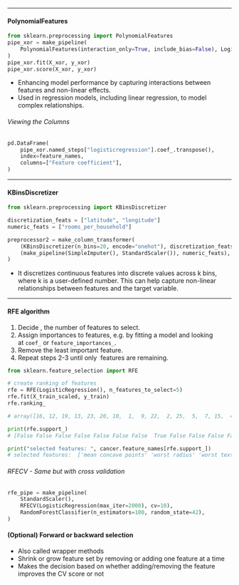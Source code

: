 ***
#### PolynomialFeatures
```python
from sklearn.preprocessing import PolynomialFeatures
pipe_xor = make_pipeline(
    PolynomialFeatures(interaction_only=True, include_bias=False), LogisticRegression()
)
pipe_xor.fit(X_xor, y_xor)
pipe_xor.score(X_xor, y_xor)
```
- Enhancing model performance by capturing interactions between features and non-linear effects.
- Used in regression models, including linear regression, to model complex relationships.

###### Viewing the Columns
```python
pd.DataFrame(
    pipe_xor.named_steps["logisticregression"].coef_.transpose(),
    index=feature_names,
    columns=["Feature coefficient"],
)
```

***
#### KBinsDiscretizer
```python
from sklearn.preprocessing import KBinsDiscretizer

discretization_feats = ["latitude", "longitude"]
numeric_feats = ["rooms_per_household"]

preprocessor2 = make_column_transformer(
    (KBinsDiscretizer(n_bins=20, encode="onehot"), discretization_feats),
    (make_pipeline(SimpleImputer(), StandardScaler()), numeric_feats),
)
```
* It discretizes continuous features into discrete values across k bins, where k is a user-defined number. This can help capture non-linear relationships between features and the target variable.

***
#### RFE algorithm
1. Decide , the number of features to select.
2. Assign importances to features, e.g. by fitting a model and looking at `coef_` or `feature_importances_`.
3. Remove the least important feature.
4. Repeat steps 2-3 until only  features are remaining.

```python
from sklearn.feature_selection import RFE

# create ranking of features
rfe = RFE(LogisticRegression(), n_features_to_select=5)
rfe.fit(X_train_scaled, y_train)
rfe.ranking_

# array([16, 12, 19, 13, 23, 20, 10,  1,  9, 22,  2, 25,  5,  7, 15,  4, 26, 18, 21,  8,  1,  1,  1,  6, 14, 24,  3,  1, 17, 11])

print(rfe.support_)
# [False False False False False False False  True False False False False False False False False False False False False  True  True  True FalseFalse False False  True False False]

print("selected features: ", cancer.feature_names[rfe.support_])
# selected features:  ['mean concave points' 'worst radius' 'worst texture' 'worst perimeter' 'worst concave points']
```

###### RFECV - Same but with cross validation
```python
rfe_pipe = make_pipeline(
    StandardScaler(),
    RFECV(LogisticRegression(max_iter=2000), cv=10),
    RandomForestClassifier(n_estimators=100, random_state=42),
)
```

#### (Optional) Forward or backward selection
- Also called wrapper methods
- Shrink or grow feature set by removing or adding one feature at a time
- Makes the decision based on whether adding/removing the feature improves the CV score or not